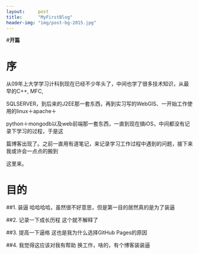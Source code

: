 ```yaml
---
layout:     post
title:      "MyFirstBlog"
header-img: "img/post-bg-2015.jpg"
---
```


#**开篇**

# **序**

从09年上大学学习计科到现在已经不少年头了，中间也学了很多技术知识，从最早的C++, MFC, 

SQLSERVER，到后来的J2EE那一套东西，再到实习写的WebGIS、一开始工作使用的linux＋apache＋

python＋mongodb以及web前端那一套东西，一直到现在搞iOS，中间都没有记录下学习的过程，于是这

篇博客出现了。之前一直用有道笔记，来记录学习工作过程中遇到的问题，接下来我或许会一点点的搬到

这里来。

# **目的**

##1. 装逼
	哈哈哈哈，虽然很不好意思，但是第一目的居然真的是为了装逼

##2. 记录一下成长历程
	这个就不解释了

##3. 提高一下逼格
	这也是我为什么选择GitHub Pages的原因

##4. 我觉得这应该对我有帮助
	换工作，啥的，有个博客装装逼
	

